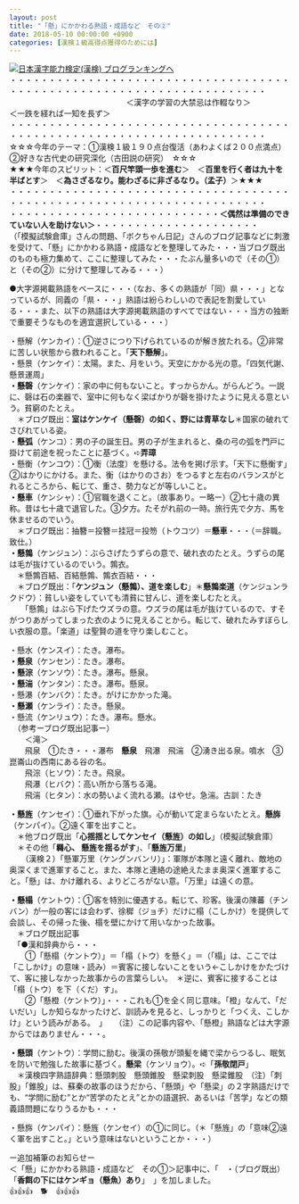 ```yaml
---
layout: post
title: "「懸」にかかわる熟語・成語など　その②"
date: 2018-05-10 00:00:00 +0900
categories: [漢検１級高得点獲得のためには]
---
```


[![](/syuusyuu9701/assets/images/「懸」にかかわる熟語・成語など-その②-br_c_3028_1.gif)](http://blog.with2.net/link.php?1659096:3028 "日本漢字能力検定(漢検) ブログランキングへ")[日本漢字能力検定(漢検) ブログランキングへ](http://blog.with2.net/link.php?1659096:3028)  
・・・・・・・・・・・・・・・・・・・・・・・・・・・・・・・・・・・・・・・・・・・・・・・・・・・・・・・・・・・・・・・・・・・・・  
　　　　　　　　　　　　　　　＜漢字の学習の大禁忌は作輟なり＞　　　　　＜一跌を経れば一知を長ず＞　　　　　  
・・・・・・・・・・・・・・・・・・・・・・・・・・・・・・・・・・・・・・・・・・・・・・・・・・・・・・・・・・・・・・・・・・・・・  
☆☆☆今年のテーマ：①漢検１級１９０点台復活（あわよくば２００点満点）　②好きな古代史の研究深化（古田説の研究）　☆☆☆  
★★★今年のスピリット：＜**百尺竿頭一歩を進む**＞　＜**百里を行く者は九十を半ばとす**＞　＜**為さざるなり。能わざるに非ざるなり。（孟子）**＞★★★  
・・・・・・・・・・・・・・・・・・・・・・・・・・・・・・・・・・・・・・・・・・・・・・・・・・・・・・・・・・・・・・・・・・・・・  
・・・・・・・・・・・・・・・・・・・・・・・・・・・**＜偶然は準備のできていない人を助けない＞**・・・・・・・・・・・・・・・・・・・・・  
（「模擬試験倉庫」さんの問題、「ボクちゃん日記」さんのブログ記事などに刺激を受けて、「懸」にかかわる熟語・成語などを整理してみた・・・当ブログ既出のものも極力集めて、ここに整理してみた・・・たぶん量多いので（その①）と（その②）に分けて整理してみる・・・）  
  
●大字源掲載熟語をベースに・・・（なお、多くの熟語が「同）県・・・」となっているが、同義の「県・・・」熟語は紛らわしいので表記を割愛している・・・また、以下の熟語は大字源掲載熟語のすべてではない・・・当方の独断で重要そうなものを適宜選択している・・・）  
  
・懸解（ケンカイ）：①逆さにつり下げられているのが解き放たれる。②非常に苦しい状態から救われること。「**天下懸解**」。  
・懸景（ケンケイ）：太陽。また、月をいう。天空にかかる光の意。「四気代謝、懸景運周」  
**・懸磬**（ケンケイ）：家の中に何もないこと。すっからかん。がらんどう。一説に、磬は石の楽器で、室中に何もなく梁ばかりが磬を掛けたように見える意という。貧窮のたとえ。  
　＊ブログ既出：**室はケンケイ（懸磬）の如く、野には青草なし**＊国家の破れてさびれている姿。  
・**懸弧**（ケンコ）：男の子の誕生日。男の子が生まれると、桑の弓の弧を門戸に掛けて前途を祝ったことに基づく。➪**弄璋**  
・懸衡（ケンコウ）：①衡（法度）を懸ける。法令を掲げ示す。「天下に懸衡す」　②はかりにかける。また、衡（はかりのさお）をつるすと左右のバランスがとれるところから、転じて、重さ、勢力などが等しいこと。  
**・懸車**（ケンシャ）：①官職を退くこと。（故事あり。ー略ー）②七十歳の異称。昔は七十歳で退官した。③夕方。たそがれ前の一時。旅行先で夕方、馬を休ませるのでいう。  
　＊ブログ既出：抽簪＝投簪＝挂冠＝投笏（トウコツ）＝**懸車**・・・（＝辞職。致仕。）　  
**・懸鶉**（ケンジュン）：ぶらさげたうずらの意で、破れ衣のたとえ。うずらの尾は毛が抜けているのでいう。鶉衣。  
　＊懸鶉百結、百結懸鶉、鶉衣百結・・・  
　＊ブログ既出：「**ケンジュン（懸鶉）、道を楽しむ**」＊**懸鶉楽道**（ケンジュンラクドウ）：貧しい姿をしていても清貧に甘んじ、道を楽しむたとえ。  
　　「懸鶉」はぶら下げたウズラの意。ウズラの尾は毛が抜けているので、すそがつりあがってしまった衣のように見えることから。転じて、破れたみすぼらしい衣服の意。「楽道」は聖賢の道を守り楽しむこと。  
  
・懸水（ケンスイ）：たき。瀑布。  
**・懸泉**（ケンセン）：たき。瀑布。  
**・懸淙**（ケンソウ）：たき。瀑布。懸泉。  
**・懸湍**（ケンタン）：たき。瀑布。懸泉。  
・懸瀑（ケンバク）：たき。がけにかかった滝。  
**・懸瀬**（ケンライ）：たき。懸泉。  
・懸流（ケンリュウ）：たき。瀑布。懸水。  
　（参考ーブログ既出記事ー）  
　　＜滝＞  
　　飛泉　①たき・・・瀑布　**懸泉**　飛瀑　飛湍　②湧き出る泉。噴水　③崑崙山の西南にある谷の名。  
　　飛淙（ヒソウ）：たき。飛泉。  
　　飛瀑（ヒバク）：高い所から落ちる滝。  
　　飛湍（ヒタン）：水の勢いよく流れる瀬。はやせ。急湍。古訓：たき  
  
**・懸旌**（ケンセイ）：①垂れ下がった旗。心が動いて定まらないたとえ。**懸旆**（ケンパイ）。②遠く軍を出すこと。　  
　＊他ブログ既出「**心揺揺としてケンセイ（懸旌）の如し**」（模擬試験倉庫）  
　＊その他「**羇心、 懸旌を揺るがす**」、「**懸旌万里**」  
　　（漢検２）「懸軍万里（ケングンバンリ）」：軍隊が本隊と遠く離れ、敵地の奥深くまで進軍すること。また、本隊と連絡の途絶えたまま奥深く進軍すること。「懸」は、かけ離れる、よりどころがない意。「万里」は遠くの意。  
  
**・懸榻**（ケントウ）：①客を特別に優遇する。転じて、珍客。後漢の陳蕃（チンバン）が一般の客には会わず、徐穉（ジョチ）だけに榻（こしかけ）を提供して会談し、その帰った後、榻を壁にかけて用いなかった故事。  
　＊ブログ既出記事  
　「●漢和辞典から・・・  
　　①「懸榻（ケントウ）」＝「榻（トウ）を懸く」＝（「榻」は、ここでは「こしかけ」の意味・読み）＝賓客に接しないことをいう←こしかけをかたづけて、客に接しなかった故事からの言葉らしい。　＊逆に、賓客に接することは「榻（トウ）を下（くだ）す」。  
　　②「懸橙（ケントウ）」・・・これも①を全く同じ意味。「橙」なんて、「だいだい」しか知らなかったけど、訓読みを見ると、しっかりと「つくえ、こしかけ」という読みがある。　」　　（注）この記事内容や、「懸橙」熟語などは大字源からではありません・・・。  
  
**・懸頭**（ケントウ）：学問に励む。後漢の孫敬が頭髪を縄で梁からつるし、眠気を防いで勉強した故事に基づく。**懸梁**（ケンリョウ）。➪「**孫敬閉戸**」  
　＊漢検四字熟語辞典：懸頭刺股　懸頭錐股　懸梁刺股　懸梁錐股　（注）「刺股」「錐股」は、蘇秦の故事のほうだから、「懸頭」や「懸梁」の２字熟語だけでも、“学問に励む”とか“苦学のたとえ”とかの語選択、あるいは「苦学」などの類義語問題になりうるかも・・・  
  
・懸旆（ケンパイ）：懸旌（ケンセイ）の①に同じ。（＊「懸旌」の「意味②遠く軍を出すこと。」という意味はないということか・・・）  
  
ー追加補筆のお知らせー  
＜「懸」にかかわる熟語・成語など　その①＞記事中に、「　・（ブログ既出）「**香餌の下にはケンギョ（懸魚）あり**」　」を加しました。  
👍👍👍　🐕　👍👍👍